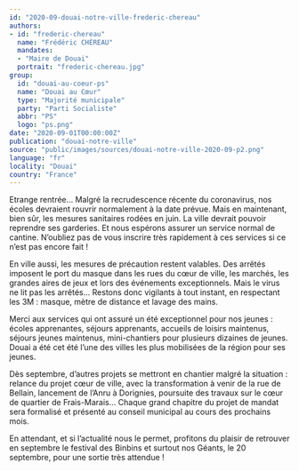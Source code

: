 ```yaml
---
id: "2020-09-douai-notre-ville-frederic-chereau"
authors:
- id: "frederic-chereau"
  name: "Frédéric CHÉREAU"
  mandates: 
  - "Maire de Douai"
  portrait: "frederic-chereau.jpg"
group:
  id: "douai-au-coeur-ps"
  name: "Douai au Cœur"
  type: "Majorité municipale"
  party: "Parti Socialiste"
  abbr: "PS"
  logo: "ps.png"
date: "2020-09-01T00:00:00Z"
publication: "douai-notre-ville"
source: "public/images/sources/douai-notre-ville-2020-09-p2.png"
language: "fr"
locality: "Douai"
country: "France"
---
```


Etrange rentrée… Malgré la recrudescence récente du coronavirus, nos écoles devraient rouvrir normalement à la date prévue. Mais en maintenant, bien sûr, les mesures sanitaires rodées en juin. La ville devrait pouvoir reprendre ses garderies. Et nous espérons assurer un service normal de cantine. N’oubliez pas de vous inscrire très rapidement à ces services si ce n’est pas encore fait !

En ville aussi, les mesures de précaution restent valables. Des arrêtés imposent le port du masque dans les rues du cœur de ville, les marchés, les grandes aires de jeux et lors des événements exceptionnels. Mais le virus ne lit pas les arrêtés… Restons donc vigilants à tout instant, en respectant les 3M : masque, mètre de distance et lavage des mains.

Merci aux services qui ont assuré un été exceptionnel pour nos jeunes : écoles apprenantes, séjours apprenants, accueils de loisirs maintenus, séjours jeunes maintenus, mini-chantiers pour plusieurs dizaines de jeunes. Douai a été cet été l’une des villes les plus mobilisées de la région pour ses jeunes.

Dès septembre, d’autres projets se mettront en chantier malgré la situation : relance du projet cœur de ville, avec la transformation à venir de la rue de Bellain, lancement de l’Anru à Dorignies, poursuite des travaux sur le cœur de quartier de Frais-Marais… Chaque grand chapitre du projet de mandat sera formalisé et présenté au conseil municipal au cours des prochains mois.

En attendant, et si l’actualité nous le permet, profitons du plaisir de retrouver en septembre le festival des Binbins et surtout nos Géants, le 20 septembre, pour une sortie très attendue !
